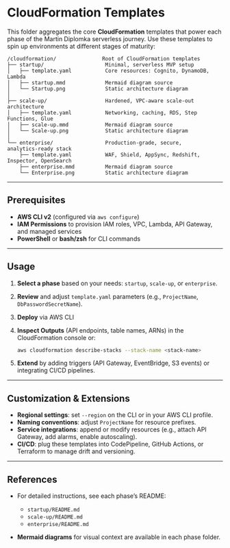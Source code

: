 # CloudFormation Templates

This folder aggregates the core **CloudFormation** templates that power each phase of the Martin Diplomka serverless journey. Use these templates to spin up environments at different stages of maturity:

```
/cloudformation/               Root of CloudFormation templates
├── startup/                    Minimal, serverless MVP setup
│   ├── template.yaml           Core resources: Cognito, DynamoDB, Lambda
│   ├── startup.mmd             Mermaid diagram source
│   └── Startup.png             Static architecture diagram
│
├── scale-up/                   Hardened, VPC‑aware scale‑out architecture
│   ├── template.yaml           Networking, caching, RDS, Step Functions, Glue
│   ├── scale-up.mmd            Mermaid diagram source
│   └── Scale-up.png            Static architecture diagram
│
└── enterprise/                 Production‑grade, secure, analytics‑ready stack
    ├── template.yaml           WAF, Shield, AppSync, Redshift, Inspector, OpenSearch
    ├── enterprise.mmd          Mermaid diagram source
    └── Enterprise.png          Static architecture diagram
```

---

## Prerequisites

* **AWS CLI v2** (configured via `aws configure`)
* **IAM Permissions** to provision IAM roles, VPC, Lambda, API Gateway, and managed services
* **PowerShell** or **bash/zsh** for CLI commands

---

## Usage

1. **Select a phase** based on your needs: `startup`, `scale-up`, or `enterprise`.

2. **Review** and adjust `template.yaml` parameters (e.g., `ProjectName`, `DbPasswordSecretName`).

3. **Deploy** via AWS CLI

4. **Inspect Outputs** (API endpoints, table names, ARNs) in the CloudFormation console or:

   ```bash
   aws cloudformation describe-stacks --stack-name <stack-name>
   ```

5. **Extend** by adding triggers (API Gateway, EventBridge, S3 events) or integrating CI/CD pipelines.

---

## Customization & Extensions

* **Regional settings**: set `--region` on the CLI or in your AWS CLI profile.
* **Naming conventions**: adjust `ProjectName` for resource prefixes.
* **Service integrations**: append or modify resources (e.g., attach API Gateway, add alarms, enable autoscaling).
* **CI/CD**: plug these templates into CodePipeline, GitHub Actions, or Terraform to manage drift and versioning.

---

## References

* For detailed instructions, see each phase’s README:

  * `startup/README.md`
  * `scale-up/README.md`
  * `enterprise/README.md`

* **Mermaid diagrams** for visual context are available in each phase folder.

